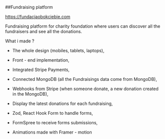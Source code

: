 ##Fundraising platform

https://fundacjaobokciebie.com

Fundraising platform for charity foundation where users can discover all the fundraisers and see all the donations.

What i made ?

- The whole design (mobiles, tablets, laptops),
- Front - end implementation,

- Integrated Stripe Payments,
- Connected MongoDB (all the Fundraisings data come from MongoDB),
- Webhooks from Stripe (when someone donate, a new donation created in the MongoDB),
- Display the latest donations for each fundraising,

- Zod, React Hook Form to handle forms,
- FormSpree to receive forms submissions,

- Animations made with Framer - motion